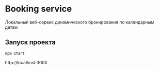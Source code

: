 # Booking service
Локальный веб-сервис динамического бронирования по календарным датам

## Запуск проекта

```bash
npm start
```
http://localhost:3000
